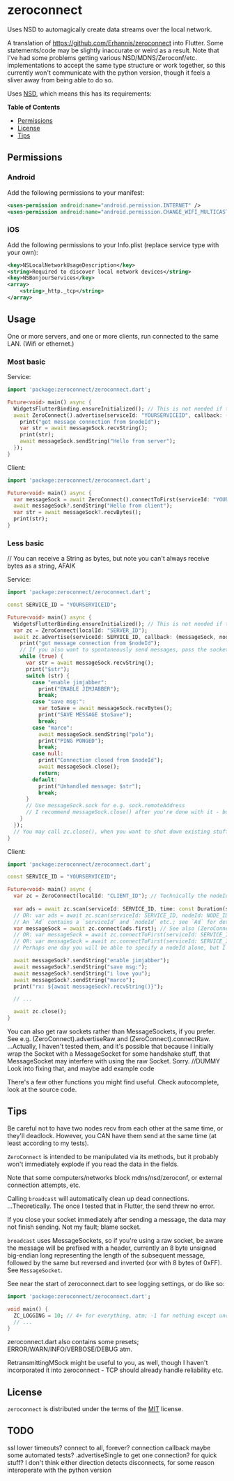 # zeroconnect

Uses NSD to automagically create data streams over the local network.

A translation of https://github.com/Erhannis/zeroconnect into Flutter.  Some statements/code may be slightly inaccurate or weird as a result.
Note that I've had some problems getting various NSD/MDNS/Zeroconf/etc. implementations to accept the same type structure or work together,
so this currently won't communicate with the python version, though it feels a sliver away from being able to do so.

Uses [NSD](https://github.com/sebastianhaberey/nsd), which means this has its requirements:

**Table of Contents**

- [Permissions](#permissions)
- [License](#license)
- [Tips](#tips)

## Permissions

### Android

Add the following permissions to your manifest:

```Xml
<uses-permission android:name="android.permission.INTERNET" />
<uses-permission android:name="android.permission.CHANGE_WIFI_MULTICAST_STATE" />
```

### iOS

Add the following permissions to your Info.plist (replace service type with your own):

```Xml
<key>NSLocalNetworkUsageDescription</key>
<string>Required to discover local network devices</string>
<key>NSBonjourServices</key>
<array>
    <string>_http._tcp</string>
</array>
```

## Usage

One or more servers, and one or more clients, run connected to the same LAN.  (Wifi or ethernet.)

### Most basic

Service:
```dart
import 'package:zeroconnect/zeroconnect.dart';

Future<void> main() async {
  WidgetsFlutterBinding.ensureInitialized(); // This is not needed if the usual `runApp` has already been called
  await ZeroConnect().advertise(serviceId: "YOURSERVICEID", callback: (messageSock, nodeId, serviceId) async {
    print("got message connection from $nodeId");
    var str = await messageSock.recvString();
    print(str);
    await messageSock.sendString("Hello from server");
  });
}
```

Client:
```dart
import 'package:zeroconnect/zeroconnect.dart';

Future<void> main() async {
  var messageSock = await ZeroConnect().connectToFirst(serviceId: "YOURSERVICEID");
  await messageSock?.sendString("Hello from client");
  var str = await messageSock?.recvBytes();
  print(str);
}
```

### Less basic

// You can receive a String as bytes, but note you can't always receive bytes as a string, AFAIK

Service:
```dart
import 'package:zeroconnect/zeroconnect.dart';

const SERVICE_ID = "YOURSERVICEID";

Future<void> main() async {
  WidgetsFlutterBinding.ensureInitialized(); // This is not needed if the usual `runApp` has already been called
  var zc = ZeroConnect(localId: "SERVER_ID");
  await zc.advertise(serviceId: SERVICE_ID, callback: (messageSock, nodeId, serviceId) async {
    print("got message connection from $nodeId");
    // If you also want to spontaneously send messages, pass the socket to e.g. another thread.
    while (true) {
      var str = await messageSock.recvString();
      print("$str");
      switch (str) {
        case "enable jimjabber":
          print("ENABLE JIMJABBER");
          break;
        case "save msg:":
          var toSave = await messageSock.recvBytes();
          print("SAVE MESSAGE $toSave");
          break;
        case "marco":
          await messageSock.sendString("polo");
          print("PING PONGED");
          break;
        case null:  
          print("Connection closed from $nodeId");
          await messageSock.close();
          return;
        default:
          print("Unhandled message: $str");
          break;
      }
      // Use messageSock.sock for e.g. sock.remoteAddress
      // I recommend messageSock.close() after you're done with it - but it'll get closed on zc.close(), at least
    }
  });
  // You may call zc.close(), when you want to shut down existing stuff
}
```

Client:
```dart
import 'package:zeroconnect/zeroconnect.dart';

const SERVICE_ID = "YOURSERVICEID";

Future<void> main() async {
  var zc = ZeroConnect(localId: "CLIENT_ID"); // Technically the nodeId is optional; it'll assign you a random UUID
  
  var ads = await zc.scan(serviceId: SERVICE_ID, time: const Duration(seconds: 5));
  // OR: var ads = await zc.scan(serviceId: SERVICE_ID, nodeId: NODE_ID);
  // An `Ad` contains a `serviceId` and `nodeId` etc.; see `Ad` for details
  var messageSock = await zc.connect(ads.first); // See also (ZeroConnect).connectRaw
  // OR: var messageSock = await zc.connectToFirst(serviceId: SERVICE_ID);
  // OR: var messageSock = await zc.connectToFirst(serviceId: SERVICE_ID, nodeId: NODE_ID, time: const Duration(seconds: 10));
  // Perhaps one day you will be able to specify a nodeId alone, but I had some problems when doing that I haven't fixed, yet.

  await messageSock?.sendString("enable jimjabber");
  await messageSock?.sendString("save msg:");
  await messageSock?.sendString("i love you");
  await messageSock?.sendString("marco");
  print("rx: ${await messageSock?.recvString()}");

  // ...

  await zc.close();
}
```

You can also get raw sockets rather than MessageSockets, if you prefer.
See e.g. (ZeroConnect).advertiseRaw and (ZeroConnect).connectRaw.
...Actually, I haven't tested them, and it's possible that because I initially wrap the Socket with
a MessageSocket for some handshake stuff, that MessageSocket may interfere with using the raw
Socket.  Sorry.
//DUMMY Look into fixing that, and maybe add example code

There's a few other functions you might find useful.  Check autocomplete, look at the source code.

## Tips

Be careful not to have two nodes recv from each other at the same time, or they'll deadlock.
However, you CAN have them send at the same time (at least according to my tests).

`ZeroConnect` is intended to be manipulated via its methods, but it probably won't immediately explode if you
read the data in the fields.

Note that some computers/networks block mdns/nsd/zeroconf, or external connection attempts, etc.

Calling `broadcast` will automatically clean up dead connections.  ...Theoretically.  The once I tested that in Flutter, the send threw no error.

If you close your socket immediately after sending a message, the data may not finish sending.  Not my fault; blame socket.

`broadcast` uses MessageSockets, so if you're using a raw socket, be aware the message will be prefixed with a header, currently
an 8 byte unsigned big-endian long representing the length of the subsequent message, followed by the same but reversed and
inverted (xor with 8 bytes of 0xFF).  See `MessageSocket`.

See near the start of zeroconnect.dart to see logging settings, or do like so:
```dart
import 'package:zeroconnect/zeroconnect.dart';

void main() {
  ZC_LOGGING = 10; // 4+ for everything, atm; -1 for nothing except uncaught exceptions
  // ...
}
```
zeroconnect.dart also contains some presets; ERROR/WARN/INFO/VERBOSE/DEBUG atm.

RetransmittingMSock might be useful to you, as well, though I haven't incorporated it into zeroconnect - TCP should already handle reliability etc.

## License

`zeroconnect` is distributed under the terms of the [MIT](https://spdx.org/licenses/MIT.html) license.

## TODO
ssl
lower timeouts?
connect to all, forever?
    connection callback
maybe some automated tests?
.advertiseSingle to get one connection?  for quick stuff?
I don't think either direction detects disconnects, for some reason
interoperate with the python version